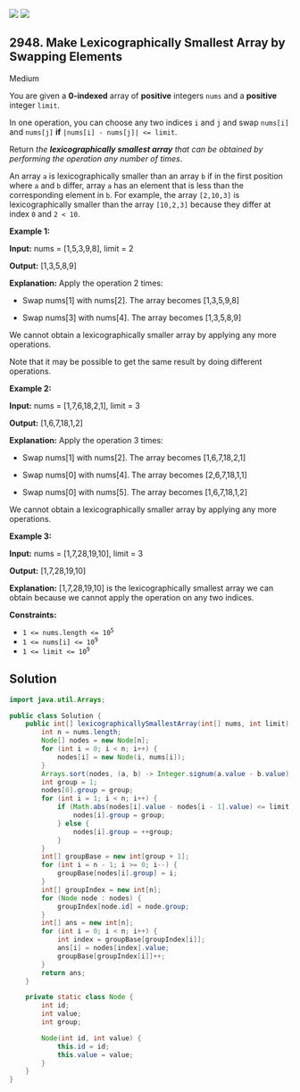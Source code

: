 [![](https://img.shields.io/github/stars/javadev/LeetCode-in-Java?label=Stars&style=flat-square)](https://github.com/javadev/LeetCode-in-Java)
[![](https://img.shields.io/github/forks/javadev/LeetCode-in-Java?label=Fork%20me%20on%20GitHub%20&style=flat-square)](https://github.com/javadev/LeetCode-in-Java/fork)

## 2948\. Make Lexicographically Smallest Array by Swapping Elements

Medium

You are given a **0-indexed** array of **positive** integers `nums` and a **positive** integer `limit`.

In one operation, you can choose any two indices `i` and `j` and swap `nums[i]` and `nums[j]` **if** `|nums[i] - nums[j]| <= limit`.

Return _the **lexicographically smallest array** that can be obtained by performing the operation any number of times_.

An array `a` is lexicographically smaller than an array `b` if in the first position where `a` and `b` differ, array `a` has an element that is less than the corresponding element in `b`. For example, the array `[2,10,3]` is lexicographically smaller than the array `[10,2,3]` because they differ at index `0` and `2 < 10`.

**Example 1:**

**Input:** nums = [1,5,3,9,8], limit = 2

**Output:** [1,3,5,8,9]

**Explanation:** Apply the operation 2 times:

- Swap nums[1] with nums[2]. The array becomes [1,3,5,9,8]

- Swap nums[3] with nums[4]. The array becomes [1,3,5,8,9]

We cannot obtain a lexicographically smaller array by applying any more operations.

Note that it may be possible to get the same result by doing different operations.

**Example 2:**

**Input:** nums = [1,7,6,18,2,1], limit = 3

**Output:** [1,6,7,18,1,2]

**Explanation:** Apply the operation 3 times:

- Swap nums[1] with nums[2]. The array becomes [1,6,7,18,2,1]

- Swap nums[0] with nums[4]. The array becomes [2,6,7,18,1,1]

- Swap nums[0] with nums[5]. The array becomes [1,6,7,18,1,2]

We cannot obtain a lexicographically smaller array by applying any more operations.

**Example 3:**

**Input:** nums = [1,7,28,19,10], limit = 3

**Output:** [1,7,28,19,10]

**Explanation:** [1,7,28,19,10] is the lexicographically smallest array we can obtain because we cannot apply the operation on any two indices.

**Constraints:**

*   <code>1 <= nums.length <= 10<sup>5</sup></code>
*   <code>1 <= nums[i] <= 10<sup>9</sup></code>
*   <code>1 <= limit <= 10<sup>9</sup></code>

## Solution

```java
import java.util.Arrays;

public class Solution {
    public int[] lexicographicallySmallestArray(int[] nums, int limit) {
        int n = nums.length;
        Node[] nodes = new Node[n];
        for (int i = 0; i < n; i++) {
            nodes[i] = new Node(i, nums[i]);
        }
        Arrays.sort(nodes, (a, b) -> Integer.signum(a.value - b.value));
        int group = 1;
        nodes[0].group = group;
        for (int i = 1; i < n; i++) {
            if (Math.abs(nodes[i].value - nodes[i - 1].value) <= limit) {
                nodes[i].group = group;
            } else {
                nodes[i].group = ++group;
            }
        }
        int[] groupBase = new int[group + 1];
        for (int i = n - 1; i >= 0; i--) {
            groupBase[nodes[i].group] = i;
        }
        int[] groupIndex = new int[n];
        for (Node node : nodes) {
            groupIndex[node.id] = node.group;
        }
        int[] ans = new int[n];
        for (int i = 0; i < n; i++) {
            int index = groupBase[groupIndex[i]];
            ans[i] = nodes[index].value;
            groupBase[groupIndex[i]]++;
        }
        return ans;
    }

    private static class Node {
        int id;
        int value;
        int group;

        Node(int id, int value) {
            this.id = id;
            this.value = value;
        }
    }
}
```